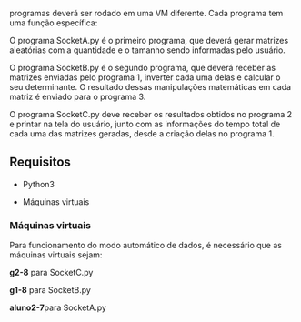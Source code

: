 programas deverá ser rodado em uma VM diferente.
Cada programa tem uma função específica: 

O programa SocketA.py é o primeiro programa, que deverá gerar matrizes aleatórias com a quantidade e o tamanho sendo informadas pelo usuário.

O programa SocketB.py é o segundo programa, que deverá receber as matrizes enviadas pelo programa 1, inverter cada uma delas e calcular o seu determinante. O resultado dessas manipulações matemáticas em cada matriz é enviado para o programa 3.

O programa SocketC.py deve receber os resultados obtidos no programa 2 e printar na tela do usuário, junto com as informações do tempo total de cada uma das matrizes geradas, desde a criação delas no programa 1.

## Requisitos

- Python3

- Máquinas virtuais

### Máquinas virtuais

Para funcionamento do modo automático de dados, é necessário que as máquinas virtuais sejam:


**g2-8** para SocketC.py

**g1-8** para SocketB.py

**aluno2-7**para SocketA.py

